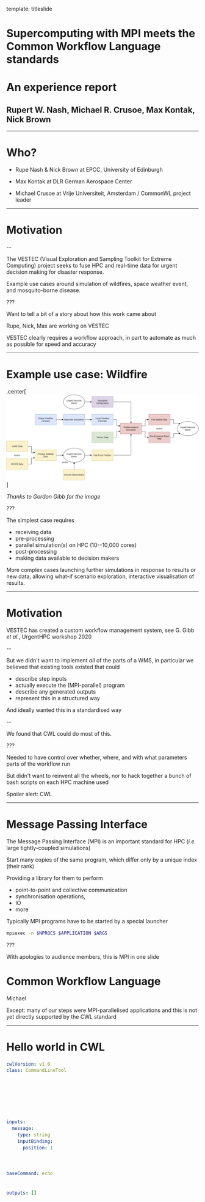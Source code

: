 template: titleslide

# Supercomputing with MPI meets the Common Workflow Language standards
# An experience report
## Rupert W. Nash, Michael R. Crusoe, Max Kontak, Nick Brown

---

# Who?

- Rupe Nash & Nick Brown at EPCC, University of Edinburgh

- Max Kontak at DLR German Aerospace Center

- Michael Crusoe at Vrije Universiteit, Amsterdam / CommonWL project leader

---

# Motivation

--

The VESTEC (Visual Exploration and Sampling Toolkit for Extreme
Computing) project seeks to fuse HPC and real-time data for urgent
decision making for disaster response.

Example use cases around simulation of wildfires, space weather event,
and mosquito-borne disease.


???

Want to tell a bit of a story about how this work came about

Rupe, Nick, Max are working on VESTEC

VESTEC clearly requires a workflow approach, in part to automate
as much as possible for speed and accuracy

---
# Example use case: Wildfire
.center[
![:scale_img 100%](wildfire-full.png)
]

*Thanks to Gordon Gibb for the image*

???

The simplest case requires
- receiving data
- pre-processing
- parallel simulation(s) on HPC (10--10,000 cores)
- post-processing
- making data available to decision makers


More complex cases launching
further simulations in response to results or new data, allowing
what-if scenario exploration, interactive visualisation of results.

---

# Motivation

VESTEC has created a custom workflow management system, see
G. Gibb *et al.*, UrgentHPC workshop 2020

--

But we didn't want to implement *all* of the parts of a WMS, in
particular we believed that existing tools existed that could

- describe step inputs
- actually execute the (MPI-parallel) program
- describe any generated outputs
- represent this in a structured way

And ideally wanted this in a standardised way

--

We found that CWL could do most of this.

???

Needed to have control over whether, where, and with what parameters parts of the
workflow run

But didn't want to reinvent all the wheels, nor to hack together a
bunch of bash scripts on each HPC machine used

Spoiler alert: CWL

---

# Message Passing Interface

The Message Passing Interface (MPI) is an important standard for HPC
(*i.e.* large tightly-coupled simulations)

Start many copies of the same program, which differ only by a unique
index (their rank)

Providing a library for them to perform
- point-to-point and collective communication
- synchronisation operations,
- IO
- more

Typically MPI programs have to be started by a special launcher

```bash
mpiexec -n $NPROCS $APPLICATION $ARGS
```

???

With apologies to audience members, this is MPI in one slide

# Common Workflow Language

Michael



Except: many of our steps were MPI-parallelised applications and this
is not yet directly supported by the CWL standard

---

# Hello world in CWL

``` yaml
cwlVersion: v1.0
class: CommandLineTool







inputs:
  message:
    type: string
    inputBinding:
      position: 1



baseCommand: echo


outputs: []
```

